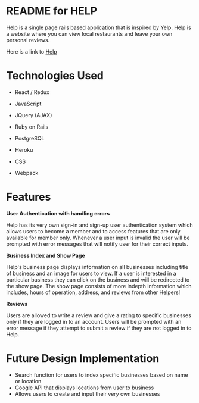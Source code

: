 # README for HELP

Help is a single page rails based application that is inspired by Yelp. Help is a website where you can view local restaurants and leave your own personal reviews.

Here is a link to [Help](https://helpappclone.herokuapp.com/#/)

# Technologies Used

* React / Redux

* JavaScript

* JQuery (AJAX)

* Ruby on Rails

* PostgreSQL

* Heroku

* CSS

* Webpack

# Features 

**User Authentication with handling errors**

Help has its very own sign-in and sign-up user authentication system which allows users to become a member and to access features that are only available for member only. Whenever a user input is invalid the user will be prompted with error messages that will notify user for their correct inputs.

**Business Index and Show Page**

Help's business page displays information on all businesses including title of business and an image for users to view. If a user is interested in a particular business they can click on the business and will be redirected to the show page. The show page consists of more indepth information which includes, hours of operation, address, and reviews from other Helpers! 

**Reviews**

Users are allowed to write a review and give a rating to specific businesses only if they are logged in to an account. Users will be prompted with an error message if they attempt to submit a review if they are not logged in to Help. 


# Future Design Implementation 

* Search function for users to index specific businesses based on name or location 
* Google API that displays locations from user to business 
* Allows users to create and input their very own businesses 
